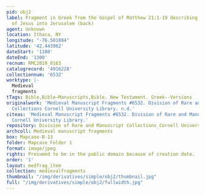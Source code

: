 ```yaml
---
pid: obj2
label: Fragment in Greek from the Gospel of Matthew 21:1-19 describing the entrance
  of Jesus into Jerusalem (back)
agent: Unknown
location: Ithaca, NY
longitude: "-76.501884"
latitude: '42.443962'
dateStart: '1100'
dateEnd: '1300'
recnum: RMC2019_0183
catalogrecord: '4916228'
collectionnum: '6532'
worktype: |-
  Medieval
  fragments
tTags: Bible,Bible—Manuscripts,Bible. New Testament. Greek--Versions
originalwork: 'Medieval Manuscript Fragments #6532. Division of Rare and Manuscript
  Collections Cornell University Library. n.d.'
citeas: 'Medieval Manuscript Fragments #6532. Division of Rare and Manuscript Collections
  Cornell University Library.'
repository: Division of Rare and Manuscript Collections_Cornell University Library
archcoll: Medieval manuscript fragments
box: Mapcase-B-13
folder: Mapcase Folder 1
format: image/jpeg
rights: Presumed to be in the public domain because of creation date.
order: '1'
layout: medfrag_item
collection: medievalfragments
thumbnail: "/img/derivatives/simple/obj2/thumbnail.jpg"
full: "/img/derivatives/simple/obj2/fullwidth.jpg"
---
```

